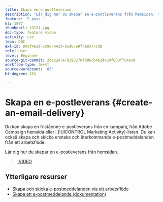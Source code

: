 ```yaml
---
title: Skapa en e-postleverans
description: 'Lär dig hur du skapar en e-postleverans från hemsidan. '
feature: 'E-post '
kt: 1807
thumbnail: 23721.jpg
doc-type: feature video
activity: use
team: DOC
exl-id: 9daf4e3d-3c96-443d-85d6-99f7a0377cd8
role: User
level: Beginner
source-git-commit: 2ba22e7e7d193278fd06cb4b2dc80f650f754ec8
workflow-type: tm+mt
source-wordcount: '85'
ht-degree: 21%

---
```


# Skapa en e-postleverans {#create-an-email-delivery}

Du kan skapa en fristående e-postleverans från en kampanj, från Adobe Campaign hemsida eller i [!UICONTROL Marketing Activity]-listan. Du kan också skapa och skicka enstaka och återkommande e-postmeddelanden från ett arbetsflöde.

Lär dig hur du skapar en e-postleverans från hemsidan.

>[!VIDEO](https://video.tv.adobe.com/v/23721?quality=12)

## Ytterligare resurser

* [Skapa och skicka e-postmeddelanden via ett arbetsflöde](/help/communication-channels/email/create-and-send-emails-via-workflow.md)
* [Skapa ett e-postmeddelande (dokumentation)](https://experienceleague.adobe.com/docs/campaign-standard/using/communication-channels/email-messages/creating-an-email.html?lang=en)
